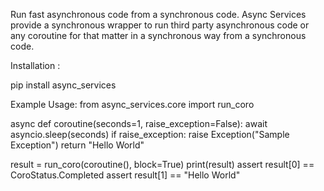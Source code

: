 Run fast asynchronous code from a synchronous code. Async Services provide a synchronous wrapper to run third party asynchronous code or any
coroutine for that matter in a synchronous way from a synchronous code.

Installation :

pip install async_services

Example Usage:
from async_services.core import run_coro

async def coroutine(seconds=1, raise_exception=False):
    await asyncio.sleep(seconds)
    if raise_exception:
        raise Exception("Sample Exception")
    return "Hello World"

result = run_coro(coroutine(), block=True)
print(result)
assert result[0] == CoroStatus.Completed
assert result[1] == "Hello World"

